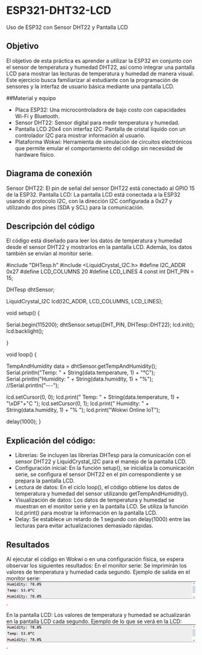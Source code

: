 # ESP321-DHT32-LCD
Uso de ESP32 con Sensor DHT22 y Pantalla LCD

## Objetivo
El objetivo de esta práctica es aprender a utilizar la ESP32 en conjunto con el sensor de temperatura y humedad DHT22, así como integrar una pantalla LCD para mostrar las lecturas de temperatura y humedad de manera visual. Este ejercicio busca familiarizar al estudiante con la programación de sensores y la interfaz de usuario básica mediante una pantalla LCD.

##Material y equipo 
- Placa ESP32: Una microcontroladora de bajo costo con capacidades Wi-Fi y Bluetooth.
- Sensor DHT22: Sensor digital para medir temperatura y humedad.
- Pantalla LCD 20x4 con interfaz I2C: Pantalla de cristal líquido con un controlador I2C para mostrar información al usuario.
- Plataforma Wokwi: Herramienta de simulación de circuitos electrónicos que permite emular el comportamiento del código sin necesidad de hardware físico.
## Diagrama de conexión
Sensor DHT22: El pin de señal del sensor DHT22 está conectado al GPIO 15 de la ESP32.
Pantalla LCD: La pantalla LCD está conectada a la ESP32 usando el protocolo I2C, con la dirección I2C configurada a 0x27 y utilizando dos pines (SDA y SCL) para la comunicación.
## Descripción del código
El código está diseñado para leer los datos de temperatura y humedad desde el sensor DHT22 y mostrarlos en la pantalla LCD. Además, los datos también se envían al monitor serie.

#include "DHTesp.h"
#include <LiquidCrystal_I2C.h>
#define I2C_ADDR    0x27
#define LCD_COLUMNS 20
#define LCD_LINES   4
const int DHT_PIN = 15;

DHTesp dhtSensor;

LiquidCrystal_I2C lcd(I2C_ADDR, LCD_COLUMNS, LCD_LINES);

void setup() {

  Serial.begin(115200);
  dhtSensor.setup(DHT_PIN, DHTesp::DHT22);
  lcd.init();
  lcd.backlight();

}

void loop() {

  TempAndHumidity  data = dhtSensor.getTempAndHumidity();
  Serial.println("Temp: " + String(data.temperature, 1) + "°C");
  Serial.println("Humidity: " + String(data.humidity, 1) + "%");
//Serial.println("---");
  
  lcd.setCursor(0, 0);
  lcd.print("  Temp: " + String(data.temperature, 1) + "\xDF"+"C  ");
  lcd.setCursor(0, 1);
  lcd.print(" Humidity: " + String(data.humidity, 1) + "% ");
  lcd.print("Wokwi Online IoT");

  delay(1000);
}


## Explicación del código:
- Librerías: Se incluyen las librerías DHTesp para la comunicación con el sensor DHT22 y LiquidCrystal_I2C para el manejo de la pantalla LCD.
- Configuración inicial: En la función setup(), se inicializa la comunicación serie, se configura el sensor DHT22 en el pin correspondiente y se prepara la pantalla LCD.
- Lectura de datos: En el ciclo loop(), el código obtiene los datos de temperatura y humedad del sensor utilizando getTempAndHumidity().
- Visualización de datos: Los datos de temperatura y humedad se muestran en el monitor serie y en la pantalla LCD. Se utiliza la función lcd.print() para mostrar la información en la pantalla LCD.
- Delay: Se establece un retardo de 1 segundo con delay(1000) entre las lecturas para evitar actualizaciones demasiado rápidas.
## Resultados 
Al ejecutar el código en Wokwi o en una configuración física, se espera observar los siguientes resultados:
En el monitor serie: Se imprimirán los valores de temperatura y humedad cada segundo.
Ejemplo de salida en el monitor serie:
![Texto alternativo](https://github.com/ZurielO/ESP321-DHT32-LCD/blob/main/imagen_2024-12-15_155637361.png).

En la pantalla LCD: Los valores de temperatura y humedad se actualizarán en la pantalla LCD cada segundo. Ejemplo de lo que se verá en la LCD:
![Texto alternativo](https://github.com/ZurielO/ESP321-DHT32-LCD/blob/main/imagen_2024-12-15_155637361.png).
